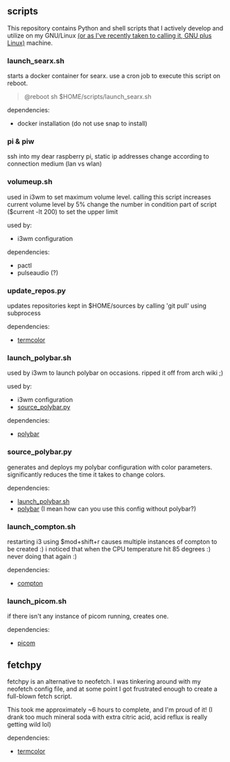 ## scripts

This repository contains Python and shell scripts that I actively develop and utilize on my GNU/Linux [(or as I've recently taken to calling it, GNU plus Linux)](https://balaban.software/tribute.html) machine.

### launch_searx.sh

starts a docker container for searx. use a cron job to execute this script on reboot.
> @reboot sh $HOME/scripts/launch_searx.sh

dependencies:
 - docker installation (do not use snap to install)

### pi & piw

ssh into my dear raspberry pi, static ip addresses change according to connection medium (lan vs wlan)

### volumeup.sh

used in i3wm to set maximum volume level. calling this script increases current volume level by 5%
change the number in condition part of script ($current -lt 200) to set the upper limit

used by:
 - i3wm configuration

dependencies:
 - pactl
 - pulseaudio (?)

### update_repos.py

updates repositories kept in $HOME/sources by calling 'git pull' using subprocess

dependencies:
 - [termcolor](https://pypi.org/project/termcolor)

### launch_polybar.sh

used by i3wm to launch polybar on occasions. ripped it off from arch wiki ;)

used by:
 - i3wm configuration
 - [source_polybar.py](https://github.com/fybalaban/scripts#source_polybarpy)

dependencies:
 - [polybar](https://github.com/polybar/polybar)

### source_polybar.py

generates and deploys my polybar configuration with color parameters. significantly reduces the time it takes to change colors.

dependencies:
 - [launch_polybar.sh](https://github.com/fybalaban/scripts#launch_polybarsh)
 - [polybar](https://github.com/polybar/polybar) (I mean how can you use this config without polybar?)

### launch_compton.sh

restarting i3 using $mod+shift+r causes multiple instances of compton to be created :) i noticed that when the CPU temperature hit 85 degrees :) never doing that again :)

dependencies:
 - [compton](https://github.com/chjj/compton)

### launch_picom.sh

if there isn't any instance of picom running, creates one.

dependencies:
 - [picom](https://github.com/yshui/picom)

## fetchpy

fetchpy is an alternative to neofetch. I was tinkering around with my neofetch config file, and at some point I got frustrated enough to create a full-blown fetch script.

This took me approximately ~6 hours to complete, and I'm proud of it! (I drank too much mineral soda with extra citric acid, acid reflux is really getting wild lol)

dependencies:
 - [termcolor](https://pypi.org/project/termcolor)